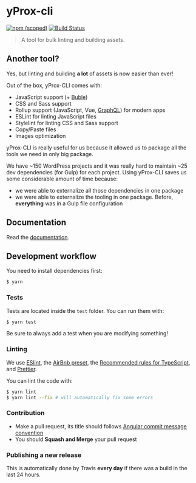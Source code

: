 # yProx-cli

[![npm (scoped)](https://img.shields.io/npm/v/@yproximite/yprox-cli.svg)](https://www.npmjs.com/package/@yproximite/yprox-cli)
[![Build Status](https://travis-ci.com/Yproximite/yProx-cli.svg?token=pNBs2oaRpfxdyhqWf28h&branch=master)](https://travis-ci.com/Yproximite/yProx-cli)

> A tool for bulk linting and building assets.

## Another tool?

Yes, but linting and building **a lot** of assets is now easier than ever!

Out of the box, yProx-CLI comes with:
  - JavaScript support (+ [Buble](https://github.com/bublejs/buble))
  - CSS and Sass support
  - Rollup support (JavaScript, Vue, [GraphQL](https://github.com/Kocal/rollup-plugin-graphql)) for modern apps
  - ESLint for linting JavaScript files
  - Stylelint for linting CSS and Sass support
  - Copy/Paste files
  - Images optimization

yProx-CLI is really useful for us because it allowed us to package all the tools we need in only big package.

We have ~150 WordPress projects and it was really hard to maintain ~25 dev dependencies (for Gulp) for each project.
Using yProx-CLI saves us some considerable amount of time because:
  - we were able to externalize all those dependencies in one package
  - we were able to externalize the tooling in one package. Before, **everything** was in a Gulp file configuration

## Documentation

Read the [documentation](https://yprox-cli.netlify.com/).

## Development workflow

You need to install dependencies first:

```bash
$ yarn
```

### Tests

Tests are located inside the `test` folder. You can run them with:

```bash
$ yarn test
```

Be sure to always add a test when you are modifying something!

### Linting

We use [ESlint](https://eslint.org/), the [AirBnb preset](https://github.com/progre/tslint-config-airbnb), the [Recommended rules for TypeScript](https://github.com/typescript-eslint/typescript-eslint/blob/master/packages/eslint-plugin/src/configs/recommended.json), and [Prettier](https://prettier.io/).

You can lint the code with:

```bash
$ yarn lint
$ yarn lint --fix # will automatically fix some errors
```

### Contribution

- Make a pull request, its title should follows [Angular commit message convention](https://github.com/angular/angular/blob/master/CONTRIBUTING.md#commit-message-format)
- You should **Squash and Merge** your pull request

### Publishing a new release

This is automatically done by Travis **every day** if there was a build in the last 24 hours.

